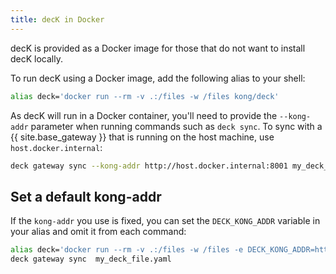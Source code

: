 ```yaml
---
title: decK in Docker
---
```


decK is provided as a Docker image for those that do not want to install decK locally.

To run decK using a Docker image, add the following alias to your shell:

```bash
alias deck='docker run --rm -v .:/files -w /files kong/deck'
```

As decK will run in a Docker container, you'll need to provide the `--kong-addr` parameter when running commands such as `deck sync`. To sync with a {{ site.base_gateway }} that is running on the host machine, use `host.docker.internal`:

```bash
deck gateway sync --kong-addr http://host.docker.internal:8001 my_deck_file.yaml
```

## Set a default kong-addr

If the `kong-addr` you use is fixed, you can set the `DECK_KONG_ADDR` variable in your alias and omit it from each command:

```bash
alias deck='docker run --rm -v .:/files -w /files -e DECK_KONG_ADDR=http://host.docker.internal:8001 kong/deck'
deck gateway sync  my_deck_file.yaml
```
